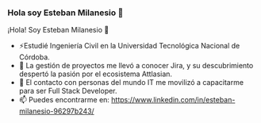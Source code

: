 ### Hola soy Esteban Milanesio 👋

<!--
**estebanmilanesio/estebanmilanesio** is a ✨ _special_ ✨ repository because its `README.md` (this file) appears on your GitHub profile.
-->

¡Hola! Soy Esteban Milanesio 👋

- ⚡️Estudié Ingeniería Civil en la Universidad Tecnológica Nacional de Córdoba.
- 🔭 La gestión de proyectos me llevó a conocer  Jira, y su descubrimiento despertó la pasión por el ecosistema Attlasian.
- 🌱 El contacto con personas del mundo IT me movilizó a capacitarme para ser Full Stack Developer.
- 📫 Puedes encontrarme en: https://www.linkedin.com/in/esteban-milanesio-96297b243/


